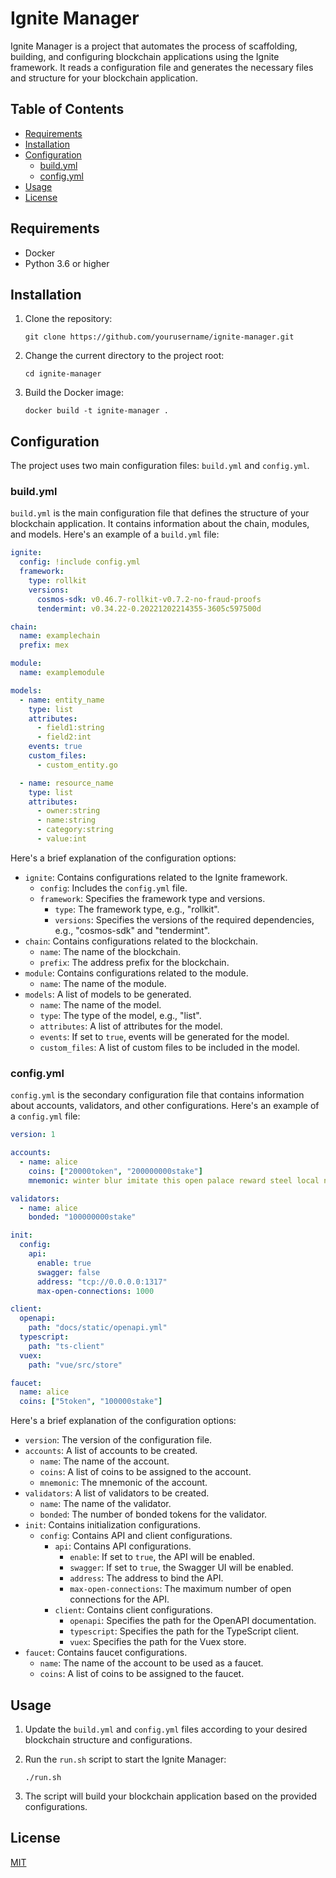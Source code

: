 # Ignite Manager

Ignite Manager is a project that automates the process of scaffolding, building, and configuring blockchain applications using the Ignite framework. It reads a configuration file and generates the necessary files and structure for your blockchain application.

## Table of Contents

- [Requirements](#requirements)
- [Installation](#installation)
- [Configuration](#configuration)
  - [build.yml](#buildyml)
  - [config.yml](#configyml)
- [Usage](#usage)
- [License](#license)

## Requirements

- Docker
- Python 3.6 or higher

## Installation

1. Clone the repository:

   ```
   git clone https://github.com/yourusername/ignite-manager.git
   ```

2. Change the current directory to the project root:

   ```
   cd ignite-manager
   ```

3. Build the Docker image:

   ```
   docker build -t ignite-manager .
   ```

## Configuration

The project uses two main configuration files: `build.yml` and `config.yml`.

### build.yml

`build.yml` is the main configuration file that defines the structure of your blockchain application. It contains information about the chain, modules, and models. Here's an example of a `build.yml` file:

```yaml
ignite:
  config: !include config.yml
  framework:
    type: rollkit
    versions:
      cosmos-sdk: v0.46.7-rollkit-v0.7.2-no-fraud-proofs
      tendermint: v0.34.22-0.20221202214355-3605c597500d

chain:
  name: examplechain
  prefix: mex

module:
  name: examplemodule

models:
  - name: entity_name
    type: list
    attributes:
      - field1:string
      - field2:int
    events: true
    custom_files:
      - custom_entity.go

  - name: resource_name
    type: list
    attributes:
      - owner:string
      - name:string
      - category:string
      - value:int
```

Here's a brief explanation of the configuration options:

- `ignite`: Contains configurations related to the Ignite framework.
  - `config`: Includes the `config.yml` file.
  - `framework`: Specifies the framework type and versions.
    - `type`: The framework type, e.g., "rollkit".
    - `versions`: Specifies the versions of the required dependencies, e.g., "cosmos-sdk" and "tendermint".
- `chain`: Contains configurations related to the blockchain.
  - `name`: The name of the blockchain.
  - `prefix`: The address prefix for the blockchain.
- `module`: Contains configurations related to the module.
  - `name`: The name of the module.
- `models`: A list of models to be generated.
  - `name`: The name of the model.
  - `type`: The type of the model, e.g., "list".
  - `attributes`: A list of attributes for the model.
  - `events`: If set to `true`, events will be generated for the model.
  - `custom_files`: A list of custom files to be included in the model.

### config.yml

`config.yml` is the secondary configuration file that contains information about accounts, validators, and other configurations. Here's an example of a `config.yml` file:

```yaml
version: 1

accounts:
  - name: alice
    coins: ["20000token", "200000000stake"]
    mnemonic: winter blur imitate this open palace reward steel local noodle believe into evil other rebuild ready fuel someone body capital review mixture absurd seminar

validators:
  - name: alice
    bonded: "100000000stake"

init:
  config:
    api:
      enable: true
      swagger: false
      address: "tcp://0.0.0.0:1317"
      max-open-connections: 1000

client:
  openapi:
    path: "docs/static/openapi.yml"
  typescript:
    path: "ts-client"
  vuex:
    path: "vue/src/store"

faucet:
  name: alice
  coins: ["5token", "100000stake"]
```

Here's a brief explanation of the configuration options:

- `version`: The version of the configuration file.
- `accounts`: A list of accounts to be created.
  - `name`: The name of the account.
  - `coins`: A list of coins to be assigned to the account.
  - `mnemonic`: The mnemonic of the account.
- `validators`: A list of validators to be created.
  - `name`: The name of the validator.
  - `bonded`: The number of bonded tokens for the validator.
- `init`: Contains initialization configurations.
  - `config`: Contains API and client configurations.
    - `api`: Contains API configurations.
      - `enable`: If set to `true`, the API will be enabled.
      - `swagger`: If set to `true`, the Swagger UI will be enabled.
      - `address`: The address to bind the API.
      - `max-open-connections`: The maximum number of open connections for the API.
    - `client`: Contains client configurations.
      - `openapi`: Specifies the path for the OpenAPI documentation.
      - `typescript`: Specifies the path for the TypeScript client.
      - `vuex`: Specifies the path for the Vuex store.
- `faucet`: Contains faucet configurations.
  - `name`: The name of the account to be used as a faucet.
  - `coins`: A list of coins to be assigned to the faucet.

## Usage

1. Update the `build.yml` and `config.yml` files according to your desired blockchain structure and configurations.

2. Run the `run.sh` script to start the Ignite Manager:

   ```
   ./run.sh
   ```

3. The script will build your blockchain application based on the provided configurations.

## License

[MIT](LICENSE)